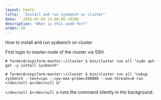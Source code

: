 ```yaml
---
layout: howto
title:  "Install and run sysbench on cluster"
date:   2016-05-09 12:00:00 +0200
description: "What is this used for?"
order: 50
---
```


How to install and run sysbench on cluster

First login to master-node of the cluster via SSH.

```
# farmer@raspifarm-master:~/cluster $ bin/cluster run all "sudo apt-get -y install sysbench"
```

```
# farmer@raspifarm-master:~/cluster $ bin/cluster run all "nohup sysbench --test=cpu --cpu-max-prime=200000 --num-threads=8 run </dev/null &>/dev/null &"
```

`</dev/null &>/dev/null &` runs the command silently in the background.
